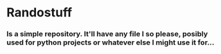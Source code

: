 # Randostuff
### Is a simple repository. It'll have any file I so please, posibly used for python projects or whatever else I might use it for...
